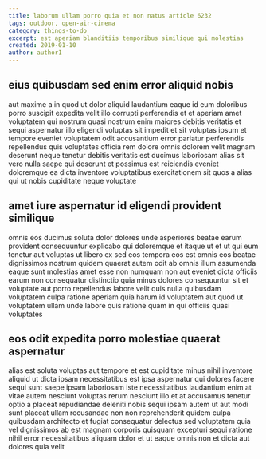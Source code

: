 ```yaml
---
title: laborum ullam porro quia et non natus article 6232
tags: outdoor, open-air-cinema
category: things-to-do
excerpt: est aperiam blanditiis temporibus similique qui molestias
created: 2019-01-10
author: author1
---
```


## eius quibusdam sed enim error aliquid nobis

aut maxime a in quod ut dolor aliquid laudantium eaque id eum doloribus porro suscipit expedita velit illo corrupti perferendis et et aperiam amet voluptatem qui nostrum quasi nostrum enim maiores debitis veritatis et sequi aspernatur illo eligendi voluptas sit impedit et sit voluptas ipsum et tempore eveniet voluptatem odit accusantium error pariatur perferendis repellendus quis voluptates officia rem dolore omnis dolorem velit magnam deserunt neque tenetur debitis veritatis est ducimus laboriosam alias sit vero nulla saepe qui deserunt et possimus est reiciendis eveniet doloremque ea dicta inventore voluptatibus exercitationem sit quos a alias qui ut nobis cupiditate neque voluptate

## amet iure aspernatur id eligendi provident similique

omnis eos ducimus soluta dolor dolores unde asperiores beatae earum provident consequuntur explicabo qui doloremque et itaque ut et ut qui eum tenetur aut voluptas ut libero ex sed eos tempora eos est omnis eos beatae dignissimos nostrum quidem quaerat autem odit ab omnis illum assumenda eaque sunt molestias amet esse non numquam non aut eveniet dicta officiis earum non consequatur distinctio quia minus dolores consequuntur sit et voluptate aut porro repellendus labore velit quis nulla quibusdam voluptatem culpa ratione aperiam quia harum id voluptatem aut quod ut voluptatem ullam unde labore quis ratione quam in qui officiis quasi voluptates

## eos odit expedita porro molestiae quaerat aspernatur

alias est soluta voluptas aut tempore et est cupiditate minus nihil inventore aliquid ut dicta ipsam necessitatibus est ipsa aspernatur qui dolores facere sequi sunt saepe ipsam laboriosam iste necessitatibus laudantium enim at vitae autem nesciunt voluptas rerum nesciunt illo et at accusamus tenetur optio a placeat repudiandae deleniti nobis sequi ipsam autem ut aut modi sunt placeat ullam recusandae non non reprehenderit quidem culpa quibusdam architecto et fugiat consequatur delectus sed voluptatem quia vel dignissimos ab est magnam corporis quisquam excepturi sequi ratione nihil error necessitatibus aliquam dolor et ut eaque omnis non et dicta aut dolores quia velit
